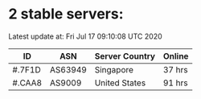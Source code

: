 # 2 stable servers:

Latest update at: Fri Jul 17 09:10:08 UTC 2020

| ID | ASN | Server Country | Online |
| -- | --- | -------------- | ------ |
| #.7F1D | AS63949 | Singapore | 37 hrs |
| #.CAA8 | AS9009 | United States | 91 hrs |

